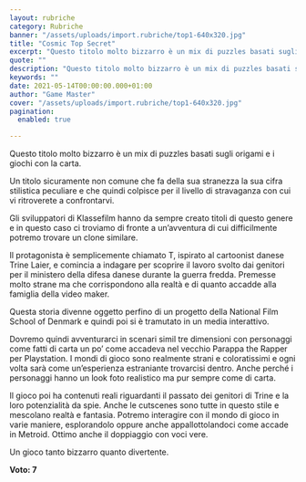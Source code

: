 ```yaml
---
layout: rubriche
category: Rubriche
banner: "/assets/uploads/import.rubriche/top1-640x320.jpg"
title: "Cosmic Top Secret"
excerpt: "Questo titolo molto bizzarro è un mix di puzzles basati sugli origami e i giochi con la carta. Un titolo sicuramente non comune che fa della sua stranezza la sua cifra stilistica peculiare e che quindi colpisce per il livello di stravaganza con cui vi ritroverete a confrontarvi. Gli sviluppatori di Klassefilm hanno da sempre [&hellip"
quote: ""
description: "Questo titolo molto bizzarro è un mix di puzzles basati sugli origami e i giochi con la carta. Un titolo sicuramente non comune che fa della sua stranezza la sua cifra stilistica peculiare e che quindi colpisce per il livello di stravaganza con cui vi ritroverete a confrontarvi. Gli sviluppatori di Klassefilm hanno da sempre [&hellip"
keywords: ""
date: 2021-05-14T00:00:00.000+01:00
author: "Game Master"
cover: "/assets/uploads/import.rubriche/top1-640x320.jpg"
pagination:
  enabled: true

---
```


Questo titolo molto bizzarro è un mix di puzzles basati sugli origami e i giochi con la carta.

Un titolo sicuramente non comune che fa della sua stranezza la sua cifra stilistica peculiare e che quindi colpisce per il livello di stravaganza con cui vi ritroverete a confrontarvi.

Gli sviluppatori di Klassefilm hanno da sempre creato titoli di questo genere e in questo caso ci troviamo di fronte a un’avventura di cui difficilmente potremo trovare un clone similare.

Il protagonista è semplicemente chiamato T, ispirato al cartoonist danese Trine Laier, e comincia a indagare per scoprire il lavoro svolto dai genitori per il ministero della difesa danese durante la guerra fredda. Premesse molto strane ma che corrispondono alla realtà e di quanto accadde alla famiglia della video maker.

Questa storia divenne oggetto perfino di un progetto della National Film School of Denmark e quindi poi si è tramutato in un media interattivo.

Dovremo quindi avventurarci in scenari simil tre dimensioni con personaggi come fatti di carta un po’ come accadeva nel vecchio Parappa the Rapper per Playstation. I mondi di gioco sono realmente strani e coloratissimi e ogni volta sarà come un’esperienza estraniante trovarcisi dentro. Anche perché i personaggi hanno un look foto realistico ma pur sempre come di carta.

Il gioco poi ha contenuti reali riguardanti il passato dei genitori di Trine e la loro potenzialità da spie. Anche le cutscenes sono tutte in questo stile e mescolano realtà e fantasia. Potremo interagire con il mondo di gioco in varie maniere, esplorandolo oppure anche appallottolandoci come accade in Metroid. Ottimo anche il doppiaggio con voci vere.

Un gioco tanto bizzarro quanto divertente.

**Voto: 7**